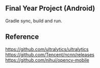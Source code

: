 Final Year Project (Android)
--
Gradle sync, build and run.

Reference
--
https://github.com/ultralytics/ultralytics <br>
https://github.com/Tencent/ncnn/releases <br>
https://github.com/nihui/opencv-mobile
